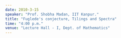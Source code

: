 ```yaml
---
date: 2010-3-15
speaker: "Prof. Shobha Madan, IIT Kanpur."
title: "Fuglede's conjecture, Tilings and Spectra"
time: "4:00 p.m."
venue: "Lecture Hall - I, Dept. of Mathematics"
---
```


